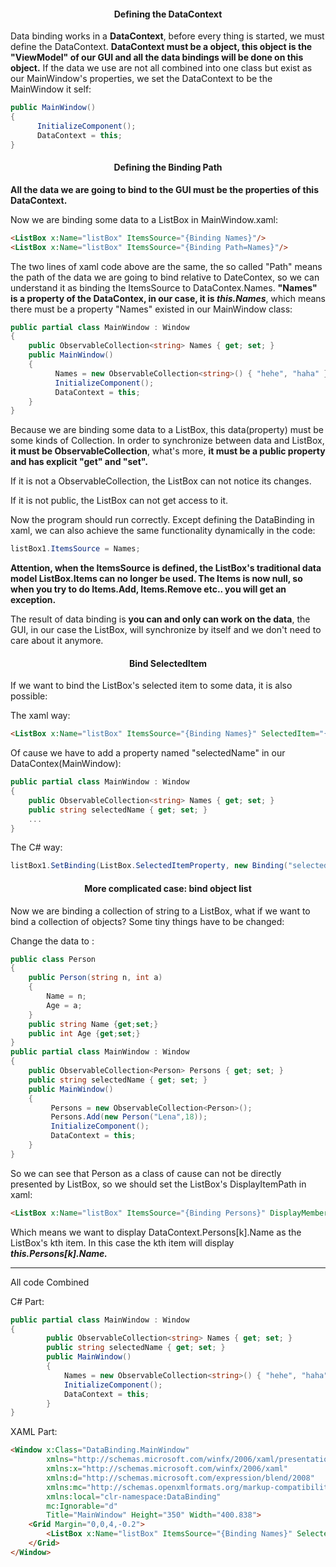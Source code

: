 #### <center>Defining the DataContext</center>

Data binding works in a **DataContext**, before every thing is started, we must define the DataContext. **DataContext must be a object, this object is the "ViewModel" of our GUI and all the data bindings will be done on this object.** If the data we use are not all combined into one class but exist as our MainWindow's properties, we set the DataContext to be the MainWindow it self:

```c#
public MainWindow()
{
      InitializeComponent();
      DataContext = this;
}
```

#### <center>Defining the Binding Path</center>

**All the data we are going to bind to the GUI must be the properties of this DataContext.** 

Now we are binding some data to a ListBox in MainWindow.xaml:

```html
<ListBox x:Name="listBox" ItemsSource="{Binding Names}"/>
<ListBox x:Name="listBox" ItemsSource="{Binding Path=Names}"/>
```

The two lines of xaml code above are the same, the so called "Path" means the path of the data we are going to bind relative to DateContex, so we can understand it as binding the ItemsSource to DataContex.Names. **"Names" is a property of the DataContex, in our case, it is *this.Names***, which means there must be a property "Names" existed in our MainWindow class:

```c#
public partial class MainWindow : Window
{
	public ObservableCollection<string> Names { get; set; }
	public MainWindow()
	{
      	  Names = new ObservableCollection<string>() { "hehe", "haha" };
    	  InitializeComponent();
      	  DataContext = this;
	}
}
```

Because we are binding some data to a ListBox, this data(property) must be some kinds of Collection. In order to synchronize between data and ListBox, **it must be ObservableCollection**, what's more, **it must be a public property and has explicit "get" and "set".**

If it is not a ObservableCollection, the ListBox can not notice its changes. 

If it is not public, the ListBox can not get access to it.

Now the program should run correctly. Except defining the DataBinding in xaml, we can also achieve the same functionality dynamically in the code:

```c#
listBox1.ItemsSource = Names;
```

**Attention, when the ItemsSource is defined, the ListBox's traditional data model ListBox.Items can no longer be used. The Items is now null, so when you try to do Items.Add, Items.Remove etc.. you will get an exception.**

The result of data binding is **you can and only can work on the data**, the GUI, in our case the ListBox, will synchronize by itself and we don't need to care about it anymore.

#### <center>Bind SelectedItem</center>

If we want to bind the ListBox's selected item to some data, it is also possible:

The xaml way:

```html
<ListBox x:Name="listBox" ItemsSource="{Binding Names}" SelectedItem="{Binding selectedName, Mode=TwoWay}"/>
```

Of cause we have to add a property named "selectedName" in our DataContex(MainWindow):

```c#
public partial class MainWindow : Window
{
	public ObservableCollection<string> Names { get; set; }
    public string selectedName { get; set; }
  	...
}
```

The C# way:

```c#
listBox1.SetBinding(ListBox.SelectedItemProperty, new Binding("selectedName"));
```

#### <center>More complicated case: bind object list</center>

Now we are binding a collection of string to a ListBox, what if we want to bind a collection of objects? Some tiny things have to be changed:

Change the data to :

```c#
public class Person
{
    public Person(string n, int a)
    {
    	Name = n;
        Age = a;
    }
	public string Name {get;set;}    
    public int Age {get;set;}    
}
public partial class MainWindow : Window
{
	public ObservableCollection<Person> Persons { get; set; }
    public string selectedName { get; set; }
	public MainWindow()
	{
         Persons = new ObservableCollection<Person>();
         Persons.Add(new Person("Lena",18));
      	 InitializeComponent();
      	 DataContext = this;
    }
}
```

So we can see that Person as a class of cause can not be directly presented by ListBox, so we should set the ListBox's DisplayItemPath in xaml:

```html
<ListBox x:Name="listBox" ItemsSource="{Binding Persons}" DisplayMemberPath="Name"/>
```

Which means we want to display DataContext.Persons[k].Name as the ListBox's kth item. In this case the kth item will display ***this.Persons[k].Name.***

------

All code Combined

C# Part:

```c#
public partial class MainWindow : Window
{
        public ObservableCollection<string> Names { get; set; }
        public string selectedName { get; set; }
        public MainWindow()
        {
            Names = new ObservableCollection<string>() { "hehe", "haha" };
            InitializeComponent();
            DataContext = this;
        }
}
```

XAML Part:

```html
<Window x:Class="DataBinding.MainWindow"
        xmlns="http://schemas.microsoft.com/winfx/2006/xaml/presentation"
        xmlns:x="http://schemas.microsoft.com/winfx/2006/xaml"
        xmlns:d="http://schemas.microsoft.com/expression/blend/2008"
        xmlns:mc="http://schemas.openxmlformats.org/markup-compatibility/2006"
        xmlns:local="clr-namespace:DataBinding"
        mc:Ignorable="d"
        Title="MainWindow" Height="350" Width="400.838">
    <Grid Margin="0,0,4,-0.2">
        <ListBox x:Name="listBox" ItemsSource="{Binding Names}" SelectedItem="{Binding selectedName, Mode=TwoWay}"/>
    </Grid>
</Window>
```